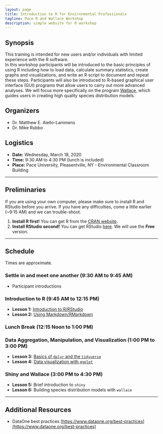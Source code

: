 ```yaml
---
layout: page
title: Introduction to R for Environmental Professionals
tagline: Pace R and Wallace Workshop
description: simple website for R workshop
---
```


<link rel="shortcut icon" type="image/x-icon" href="favicon.ico">

## Synopsis

This training is intended for new users and/or individuals with limited experience with the R software.  
In this workshop participants will be introduced to the basic principles of using R including how to load data, calculate summary statistics, create graphs and visualizations, and write an R script to document and repeat these steps. 
Participants will also be introduced to R-based graphical user interface (GUI) programs that allow users to carry out more advanced analyses. 
We will focus more specifically on the program [Wallace](https://wallaceecomod.github.io/), which guides users in creating high quality species distribution models.

## Organizers

* Dr. Matthew E. Aiello-Lammens
* Dr. Mike Rubbo

## Logistics

* **Date:** Wednesday, March 18, 2020
* **Time:** 9:30 AM to 4:30 PM (lunch is included)
* **Place:** Pace University, Pleasentville, NY - Environmental Classroom Building

***

## Preliminaries

If you are using your own computer, please make sure to install R and RStudio before you arrive.
If you have any difficulties, come a little earlier (~9:15 AM) and we can trouble-shoot.

1. **Install R first!** You can get R from the [CRAN website](https://cran.r-project.org/). 
2. **Install RStudio second!** You can get RStudio [here](https://rstudio.com/products/rstudio/download/). We will use the **Free** version.


***

## Schedule

Times are approximate.

### Settle in and meet one another (9:30 AM to 9:45 AM)

* Participant introductions


### Introduction to R (9:45 AM to 12:15 PM)

* **Lesson 1:** [Introduction to R/RStudio]()
* **Lesson 2:** [Using Markdown/RMarkdown]()

### Lunch Break (12:15 Noon to 1:00 PM)

### Data Aggregation, Manipulation, and Visualization (1:00 PM to 3:00 PM)

* **Lesson 3:** [Basics of `dplyr` and the `tidyverse`]()
* **Lesson 4:** [Data visualization with `ggplot`]()

### Shiny and Wallace (3:00 PM to 4:30 PM)

* **Lesson 5:** Brief introduction to `shiny`
* **Lesson 6:** Building species distribution models with `wallace`


***

## Additional Resources

* DataOne best practices [https://www.dataone.org/best-practices](https://www.dataone.org/best-practices)



